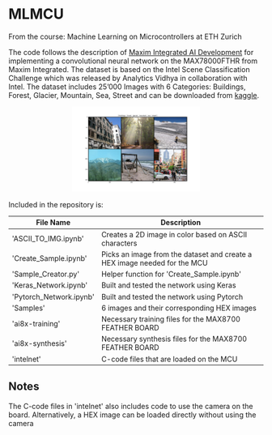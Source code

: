 # MLMCU

From the course: Machine Learning on Microcontrollers at ETH Zurich

The code follows the description of [Maxim Integrated AI Development](https://github.com/MaximIntegratedAI/ai8x-training.git) for implementing a convolutional neural network on the MAX78000FTHR from Maxim Integrated. The dataset is based on the Intel Scene Classification Challenge which was released by Analytics Vidhya in collaboration with Intel. The dataset includes 25’000 Images with 6 Categories: Buildings, Forest, Glacier, Mountain, Sea, Street and can be downloaded from [kaggle](https://www.kaggle.com/datasets/puneet6060/intel-image-classification). 


<p align="center">
  <img src=example_images.png alt= “dataset_samples” width="50%" height="30%">
</p>


Included in the repository is:


| File Name               	| Description                                                               	|
|-------------------------	|---------------------------------------------------------------------------	|
| 'ASCII_TO_IMG.ipynb'    	| Creates a 2D image in color based on ASCII characters                     	|
| 'Create_Sample.ipynb'   	| Picks an image from the dataset and create a HEX image needed for the MCU 	|
| 'Sample_Creator.py'     	| Helper function for 'Create_Sample.ipynb'                                 	|
| 'Keras_Network.ipynb'   	| Built and tested the network using Keras                                  	|
| 'Pytorch_Network.ipynb' 	| Built and tested the network using Pytorch                                	|
| 'Samples'               	| 6 images and their corresponding HEX images                               	|
| 'ai8x-training'         	| Necessary training files for the MAX8700 FEATHER BOARD                    	|
| 'ai8x-synthesis'        	| Necessary synthesis files for the MAX8700 FEATHER BOARD                   	|
| 'intelnet'              	| C-code files that are loaded on the MCU                                   	|

## Notes

The C-code files in 'intelnet' also includes code to use the camera on the board. Alternatively, a HEX image can be loaded directly without using the camera
